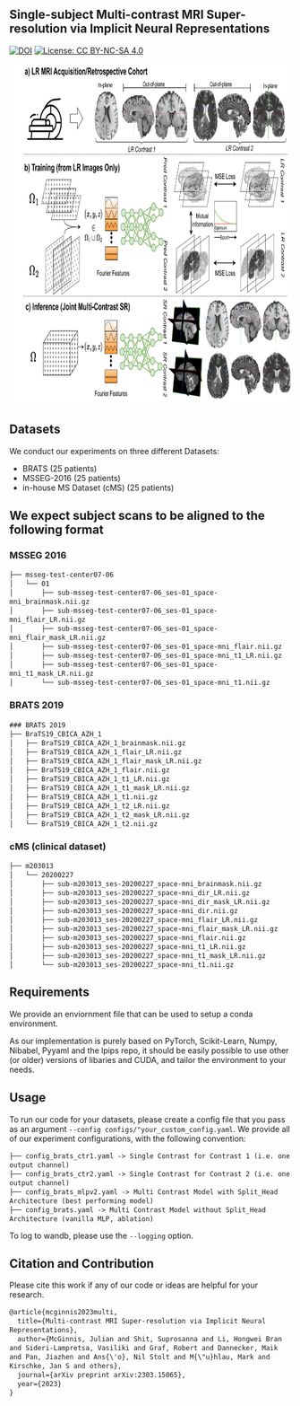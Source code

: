 ## Single-subject Multi-contrast MRI Super-resolution via Implicit Neural Representations

[![DOI](https://img.shields.io/badge/arXiv-https%3A%2F%2Fdoi.org%2F10.48550%2FarXiv.2303.15065-B31B1B)](https://doi.org/10.48550/arXiv.2303.15065) [![License: CC BY-NC-SA 4.0](https://img.shields.io/badge/License-CC%20BY--NC--SA%204.0-lightgrey.svg)](https://creativecommons.org/licenses/by-nc-sa/4.0/)

<img src="figures/overview_miccai.png" alt="Overview" width="858" height="608" title="Overview">


## Datasets

We conduct our experiments on three different Datasets:

- BRATS (25 patients)
- MSSEG-2016 (25 patients)
- in-house MS Dataset (cMS) (25 patients)


## We expect subject scans to be aligned to the following format

### MSSEG 2016
```
├── msseg-test-center07-06
│   └── 01
│       ├── sub-msseg-test-center07-06_ses-01_space-mni_brainmask.nii.gz
│       ├── sub-msseg-test-center07-06_ses-01_space-mni_flair_LR.nii.gz
│       ├── sub-msseg-test-center07-06_ses-01_space-mni_flair_mask_LR.nii.gz
│       ├── sub-msseg-test-center07-06_ses-01_space-mni_flair.nii.gz
│       ├── sub-msseg-test-center07-06_ses-01_space-mni_t1_LR.nii.gz
│       ├── sub-msseg-test-center07-06_ses-01_space-mni_t1_mask_LR.nii.gz
│       └── sub-msseg-test-center07-06_ses-01_space-mni_t1.nii.gz
```
### BRATS 2019

```
### BRATS 2019
├── BraTS19_CBICA_AZH_1
│   ├── BraTS19_CBICA_AZH_1_brainmask.nii.gz
│   ├── BraTS19_CBICA_AZH_1_flair_LR.nii.gz
│   ├── BraTS19_CBICA_AZH_1_flair_mask_LR.nii.gz
│   ├── BraTS19_CBICA_AZH_1_flair.nii.gz
│   ├── BraTS19_CBICA_AZH_1_t1_LR.nii.gz
│   ├── BraTS19_CBICA_AZH_1_t1_mask_LR.nii.gz
│   ├── BraTS19_CBICA_AZH_1_t1.nii.gz
│   ├── BraTS19_CBICA_AZH_1_t2_LR.nii.gz
│   ├── BraTS19_CBICA_AZH_1_t2_mask_LR.nii.gz
│   └── BraTS19_CBICA_AZH_1_t2.nii.gz
```

### cMS (clinical dataset)

```
├── m203013
│   └── 20200227
│       ├── sub-m203013_ses-20200227_space-mni_brainmask.nii.gz
│       ├── sub-m203013_ses-20200227_space-mni_dir_LR.nii.gz
│       ├── sub-m203013_ses-20200227_space-mni_dir_mask_LR.nii.gz
│       ├── sub-m203013_ses-20200227_space-mni_dir.nii.gz
│       ├── sub-m203013_ses-20200227_space-mni_flair_LR.nii.gz
│       ├── sub-m203013_ses-20200227_space-mni_flair_mask_LR.nii.gz
│       ├── sub-m203013_ses-20200227_space-mni_flair.nii.gz
│       ├── sub-m203013_ses-20200227_space-mni_t1_LR.nii.gz
│       ├── sub-m203013_ses-20200227_space-mni_t1_mask_LR.nii.gz
│       └── sub-m203013_ses-20200227_space-mni_t1.nii.gz
```



## Requirements

We provide an enviornment file that can be used to setup a conda environment.

As our implementation is purely based on PyTorch, Scikit-Learn, Numpy, Nibabel, Pyyaml and the lpips repo, it should be easily possible to use other (or older) versions of libaries and CUDA, and tailor the environment to your needs.

## Usage

To run our code for your datasets, please create a config file that you pass as an argument `--config configs/"your_custom_config.yaml`.
We provide all of our experiment configurations, with the following convention:

```
├── config_brats_ctr1.yaml -> Single Contrast for Contrast 1 (i.e. one output channel)
├── config_brats_ctr2.yaml -> Single Contrast for Contrast 2 (i.e. one output channel)
├── config_brats_mlpv2.yaml -> Multi Contrast Model with Split_Head Architecture (best performing model)
├── config_brats.yaml -> Multi Contrast Model without Split_Head Architecture (vanilla MLP, ablation)
```

To log to wandb, please use the `--logging` option.






## Citation and Contribution

Please cite this work if any of our code or ideas are helpful for your research.

```
@article{mcginnis2023multi,
  title={Multi-contrast MRI Super-resolution via Implicit Neural Representations},
  author={McGinnis, Julian and Shit, Suprosanna and Li, Hongwei Bran and Sideri-Lampretsa, Vasiliki and Graf, Robert and Dannecker, Maik and Pan, Jiazhen and Ans{\'o}, Nil Stolt and M{\"u}hlau, Mark and Kirschke, Jan S and others},
  journal={arXiv preprint arXiv:2303.15065},
  year={2023}
}
```

